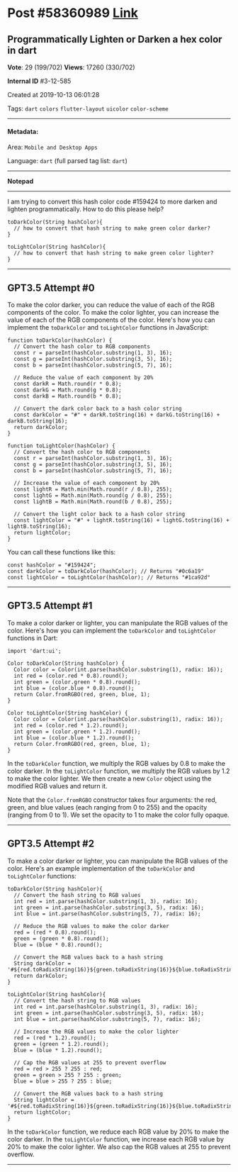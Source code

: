 
# Post \#58360989 [Link](https://stackoverflow.com/questions/58360989/)

## Programmatically Lighten or Darken a hex color in dart

**Vote**: 29 (199/702) **Views**: 17260 (330/702) 

**Internal ID** \#3-12-585

Created at 2019-10-13 06:01:28

Tags: `dart` `colors` `flutter-layout` `uicolor` `color-scheme`

----------

#### Metadata:

Area: `Mobile and Desktop Apps`

Language: `dart` (full parsed tag list: `dart`)

----------

**Notepad**


----------

I am trying to convert this hash color code #159424   to more darken and lighten programmatically. How to do this please help?



```
toDarkColor(String hashColor){
  // how to convert that hash string to make green color darker?
}
```




```
toLightColor(String hashColor){
  // how to convert that hash string to make green color lighter? 
}
```



----------
        
## GPT3.5 Attempt \#0

To make the color darker, you can reduce the value of each of the RGB components of the color. To make the color lighter, you can increase the value of each of the RGB components of the color. Here's how you can implement the `toDarkColor` and `toLightColor` functions in JavaScript:

```
function toDarkColor(hashColor) {
  // Convert the hash color to RGB components
  const r = parseInt(hashColor.substring(1, 3), 16);
  const g = parseInt(hashColor.substring(3, 5), 16);
  const b = parseInt(hashColor.substring(5, 7), 16);

  // Reduce the value of each component by 20%
  const darkR = Math.round(r * 0.8);
  const darkG = Math.round(g * 0.8);
  const darkB = Math.round(b * 0.8);

  // Convert the dark color back to a hash color string
  const darkColor = "#" + darkR.toString(16) + darkG.toString(16) + darkB.toString(16);
  return darkColor;
}

function toLightColor(hashColor) {
  // Convert the hash color to RGB components
  const r = parseInt(hashColor.substring(1, 3), 16);
  const g = parseInt(hashColor.substring(3, 5), 16);
  const b = parseInt(hashColor.substring(5, 7), 16);

  // Increase the value of each component by 20%
  const lightR = Math.min(Math.round(r / 0.8), 255);
  const lightG = Math.min(Math.round(g / 0.8), 255);
  const lightB = Math.min(Math.round(b / 0.8), 255);

  // Convert the light color back to a hash color string
  const lightColor = "#" + lightR.toString(16) + lightG.toString(16) + lightB.toString(16);
  return lightColor;
}
```

You can call these functions like this:

```
const hashColor = "#159424";
const darkColor = toDarkColor(hashColor); // Returns "#0c6a19"
const lightColor = toLightColor(hashColor); // Returns "#1ca92d"
```

--------

## GPT3.5 Attempt \#1

To make a color darker or lighter, you can manipulate the RGB values of the color. Here's how you can implement the `toDarkColor` and `toLightColor` functions in Dart:

```
import 'dart:ui';

Color toDarkColor(String hashColor) {
  Color color = Color(int.parse(hashColor.substring(1), radix: 16));
  int red = (color.red * 0.8).round();
  int green = (color.green * 0.8).round();
  int blue = (color.blue * 0.8).round();
  return Color.fromRGBO(red, green, blue, 1);
}

Color toLightColor(String hashColor) {
  Color color = Color(int.parse(hashColor.substring(1), radix: 16));
  int red = (color.red * 1.2).round();
  int green = (color.green * 1.2).round();
  int blue = (color.blue * 1.2).round();
  return Color.fromRGBO(red, green, blue, 1);
}
```

In the `toDarkColor` function, we multiply the RGB values by 0.8 to make the color darker. In the `toLightColor` function, we multiply the RGB values by 1.2 to make the color lighter. We then create a new `Color` object using the modified RGB values and return it. 

Note that the `Color.fromRGBO` constructor takes four arguments: the red, green, and blue values (each ranging from 0 to 255) and the opacity (ranging from 0 to 1). We set the opacity to 1 to make the color fully opaque.

--------

## GPT3.5 Attempt \#2

To make a color darker or lighter, you can manipulate the RGB values of the color. Here's an example implementation of the `toDarkColor` and `toLightColor` functions:

```
toDarkColor(String hashColor){
  // Convert the hash string to RGB values
  int red = int.parse(hashColor.substring(1, 3), radix: 16);
  int green = int.parse(hashColor.substring(3, 5), radix: 16);
  int blue = int.parse(hashColor.substring(5, 7), radix: 16);

  // Reduce the RGB values to make the color darker
  red = (red * 0.8).round();
  green = (green * 0.8).round();
  blue = (blue * 0.8).round();

  // Convert the RGB values back to a hash string
  String darkColor = '#${red.toRadixString(16)}${green.toRadixString(16)}${blue.toRadixString(16)}';
  return darkColor;
}

toLightColor(String hashColor){
  // Convert the hash string to RGB values
  int red = int.parse(hashColor.substring(1, 3), radix: 16);
  int green = int.parse(hashColor.substring(3, 5), radix: 16);
  int blue = int.parse(hashColor.substring(5, 7), radix: 16);

  // Increase the RGB values to make the color lighter
  red = (red * 1.2).round();
  green = (green * 1.2).round();
  blue = (blue * 1.2).round();

  // Cap the RGB values at 255 to prevent overflow
  red = red > 255 ? 255 : red;
  green = green > 255 ? 255 : green;
  blue = blue > 255 ? 255 : blue;

  // Convert the RGB values back to a hash string
  String lightColor = '#${red.toRadixString(16)}${green.toRadixString(16)}${blue.toRadixString(16)}';
  return lightColor;
}
```

In the `toDarkColor` function, we reduce each RGB value by 20% to make the color darker. In the `toLightColor` function, we increase each RGB value by 20% to make the color lighter. We also cap the RGB values at 255 to prevent overflow.

--------
